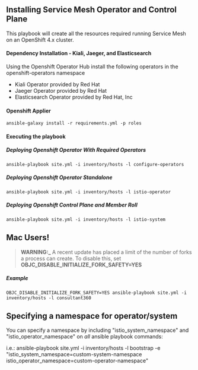## Installing Service Mesh Operator and Control Plane

This playbook will create all the resources required running Service Mesh on an OpenShift 4.x cluster.

#### Dependency Installation - Kiali, Jaeger, and Elasticsearch
Using the Openshift Operator Hub install the following operators in the openshift-operators namespace
 - Kiali Operator provided by Red Hat
 - Jaeger Operator provided by Red Hat
 - Elasticsearch Operator provided by Red Hat, Inc


#### Openshift Applier

```
ansible-galaxy install -r requirements.yml -p roles
```

#### Executing the playbook

##### Deploying Openshift Operator With Required Operators

```
ansible-playbook site.yml -i inventory/hosts -l configure-operators
```

##### Deploying Openshift Operator Standalone

```
ansible-playbook site.yml -i inventory/hosts -l istio-operator
```

##### Deploying Openshift Control Plane and Member Roll

```
ansible-playbook site.yml -i inventory/hosts -l istio-system
```

## Mac Users!

> **WARNING:\_** A recent update has placed a limit of the number of forks a process can create. To disable this, set **OBJC_DISABLE_INITIALIZE_FORK_SAFETY=YES**

##### Example

```
OBJC_DISABLE_INITIALIZE_FORK_SAFETY=YES ansible-playbook site.yml -i inventory/hosts -l consultant360
```

## Specifying a namespace for operator/system

You can specify a namespace by including "istio_system_namespace" and "istio_operator_namespace" on *all* ansible playbook commands:

i.e.: ansible-playbook site.yml -i inventory/hosts -l bootstrap -e "istio_system_namespace=custom-system-namespace istio_operator_namespace=custom-operator-namespace"